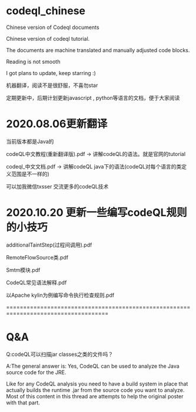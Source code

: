# codeql_chinese
Chinese version of Codeql documents

Chinese version of codeql tutorial.

The documents are machine translated and manually adjusted code blocks.

Reading is not smooth

I got plans to update, keep starring :)


机器翻译，阅读不是很舒服，不喜勿star

定期更新中，后期计划更新javascript , python等语言的文档，便于大家阅读


# 2020.08.06更新翻译
当前版本都是Java的

codeQL中文教程(重新翻译版).pdf  -> 讲解codeQL的语法。就是官网的tutorial
  
codeql_中文文档.pdf -> 讲解codeQL java下的语法(codeQL对每个语言的类定义范围是不一样的)




可以加我微信txsser 交流更多的codeQL技术


# 2020.10.20 更新一些编写codeQL规则的小技巧


additionalTaintStep(过程间调用).pdf  

RemoteFlowSource类.pdf

Smtm模块.pdf 

CodeQL常见语法解释.pdf

以Apache kylin为例编写命令执行检查规则.pdf


====================================================================================
# Q&A
Q:codeQL可以扫描jar classes之类的文件吗？


A:The general answer is: Yes, CodeQL can be used to analyze the Java source code for the JRE.

Like for any CodeQL analysis you need to have a build system in place that actually builds the runtime .jar from the source code you want to analyze. Most of this content in this thread are attempts to help the original poster with that part.



